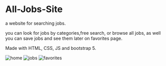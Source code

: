 # All-Jobs-Site
a website for searching jobs.

you can look for jobs by categories,free search, or browse all jobs,
as well you can save jobs and see them later on favorites page.

Made with HTML, CSS, JS and bootstrap 5.

![home](https://user-images.githubusercontent.com/110486605/218167281-15d4ce86-419f-4cb9-978f-b19ebaae00b8.png)
![jobs](https://user-images.githubusercontent.com/110486605/218167305-23da6766-c99b-457c-a875-145601cebf34.png)
![favorites](https://user-images.githubusercontent.com/110486605/218167342-8b108904-386a-4997-9c9a-3b8211fe317c.png)
